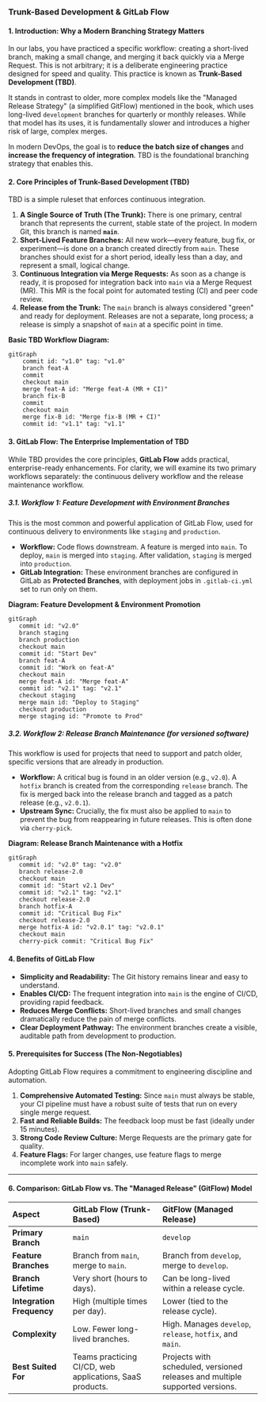 ### **Trunk-Based Development & GitLab Flow**

#### **1. Introduction: Why a Modern Branching Strategy Matters**

In our labs, you have practiced a specific workflow: creating a short-lived branch, making a small change, and merging it back quickly via a Merge Request. This is not arbitrary; it is a deliberate engineering practice designed for speed and quality. This practice is known as **Trunk-Based Development (TBD)**.

It stands in contrast to older, more complex models like the "Managed Release Strategy" (a simplified GitFlow) mentioned in the book, which uses long-lived `development` branches for quarterly or monthly releases. While that model has its uses, it is fundamentally slower and introduces a higher risk of large, complex merges.

In modern DevOps, the goal is to **reduce the batch size of changes** and **increase the frequency of integration**. TBD is the foundational branching strategy that enables this.

#### **2. Core Principles of Trunk-Based Development (TBD)**

TBD is a simple ruleset that enforces continuous integration.

1.  **A Single Source of Truth (The Trunk):** There is one primary, central branch that represents the current, stable state of the project. In modern Git, this branch is named **`main`**.
2.  **Short-Lived Feature Branches:** All new work—every feature, bug fix, or experiment—is done on a branch created directly from `main`. These branches should exist for a short period, ideally less than a day, and represent a small, logical change.
3.  **Continuous Integration via Merge Requests:** As soon as a change is ready, it is proposed for integration back into `main` via a Merge Request (MR). This MR is the focal point for automated testing (CI) and peer code review.
4.  **Release from the Trunk:** The `main` branch is always considered "green" and ready for deployment. Releases are not a separate, long process; a release is simply a snapshot of `main` at a specific point in time.

**Basic TBD Workflow Diagram:**
```mermaid
gitGraph
    commit id: "v1.0" tag: "v1.0"
    branch feat-A
    commit
    checkout main
    merge feat-A id: "Merge feat-A (MR + CI)"
    branch fix-B
    commit
    checkout main
    merge fix-B id: "Merge fix-B (MR + CI)"
    commit id: "v1.1" tag: "v1.1"
```

#### **3. GitLab Flow: The Enterprise Implementation of TBD**

While TBD provides the core principles, **GitLab Flow** adds practical, enterprise-ready enhancements. For clarity, we will examine its two primary workflows separately: the continuous delivery workflow and the release maintenance workflow.

##### **3.1. Workflow 1: Feature Development with Environment Branches**
This is the most common and powerful application of GitLab Flow, used for continuous delivery to environments like `staging` and `production`.

*   **Workflow:** Code flows downstream. A feature is merged into `main`. To deploy, `main` is merged into `staging`. After validation, `staging` is merged into `production`.
*   **GitLab Integration:** These environment branches are configured in GitLab as **Protected Branches**, with deployment jobs in `.gitlab-ci.yml` set to run only on them.

**Diagram: Feature Development & Environment Promotion**
```mermaid
gitGraph
   commit id: "v2.0"
   branch staging
   branch production
   checkout main
   commit id: "Start Dev"
   branch feat-A
   commit id: "Work on feat-A"
   checkout main
   merge feat-A id: "Merge feat-A"
   commit id: "v2.1" tag: "v2.1"
   checkout staging
   merge main id: "Deploy to Staging"
   checkout production
   merge staging id: "Promote to Prod"
```

##### **3.2. Workflow 2: Release Branch Maintenance (for versioned software)**
This workflow is used for projects that need to support and patch older, specific versions that are already in production.

*   **Workflow:** A critical bug is found in an older version (e.g., `v2.0`). A `hotfix` branch is created from the corresponding `release` branch. The fix is merged back into the release branch and tagged as a patch release (e.g., `v2.0.1`).
*   **Upstream Sync:** Crucially, the fix must also be applied to `main` to prevent the bug from reappearing in future releases. This is often done via `cherry-pick`.

**Diagram: Release Branch Maintenance with a Hotfix**
```mermaid
gitGraph
   commit id: "v2.0" tag: "v2.0"
   branch release-2.0
   checkout main
   commit id: "Start v2.1 Dev"
   commit id: "v2.1" tag: "v2.1"
   checkout release-2.0
   branch hotfix-A
   commit id: "Critical Bug Fix"
   checkout release-2.0
   merge hotfix-A id: "v2.0.1" tag: "v2.0.1"
   checkout main
   cherry-pick commit: "Critical Bug Fix"
```

#### **4. Benefits of GitLab Flow**

*   **Simplicity and Readability:** The Git history remains linear and easy to understand.
*   **Enables CI/CD:** The frequent integration into `main` is the engine of CI/CD, providing rapid feedback.
*   **Reduces Merge Conflicts:** Short-lived branches and small changes dramatically reduce the pain of merge conflicts.
*   **Clear Deployment Pathway:** The environment branches create a visible, auditable path from development to production.

#### **5. Prerequisites for Success (The Non-Negotiables)**

Adopting GitLab Flow requires a commitment to engineering discipline and automation.

1.  **Comprehensive Automated Testing:** Since `main` must always be stable, your CI pipeline must have a robust suite of tests that run on every single merge request.
2.  **Fast and Reliable Builds:** The feedback loop must be fast (ideally under 15 minutes).
3.  **Strong Code Review Culture:** Merge Requests are the primary gate for quality.
4.  **Feature Flags:** For larger changes, use feature flags to merge incomplete work into `main` safely.

---

#### **6. Comparison: GitLab Flow vs. The "Managed Release" (GitFlow) Model**

| Aspect                    | GitLab Flow (Trunk-Based)                                | GitFlow (Managed Release)                                                    |
| :------------------------ | :------------------------------------------------------- | :--------------------------------------------------------------------------- |
| **Primary Branch**        | `main`                                                   | `develop`                                                                    |
| **Feature Branches**      | Branch from `main`, merge to `main`.                     | Branch from `develop`, merge to `develop`.                                   |
| **Branch Lifetime**       | Very short (hours to days).                              | Can be long-lived within a release cycle.                                    |
| **Integration Frequency** | High (multiple times per day).                           | Lower (tied to the release cycle).                                           |
| **Complexity**            | Low. Fewer long-lived branches.                          | High. Manages `develop`, `release`, `hotfix`, and `main`.                    |
| **Best Suited For**       | Teams practicing CI/CD, web applications, SaaS products. | Projects with scheduled, versioned releases and multiple supported versions. |

